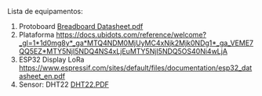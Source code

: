 Lista de equipamentos:

1. Protoboard [Breadboard Datasheet.pdf](https://github.com/vinussp/Projeto-de-Redes---Monitoramento-de-Temperatura/files/12811483/Breadboard.Datasheet.pdf)
2. Plataforma https://docs.ubidots.com/reference/welcome?_gl=1*1d0mg8y*_ga*MTQ4NDM0MjUyMC4xNjk2Mjk0NDg1*_ga_VEME7QQ5EZ*MTY5NjI5NDQ4NS4xLjEuMTY5NjI5NDQ5OS40Ni4wLjA
3. ESP32 Display LoRa https://www.espressif.com/sites/default/files/documentation/esp32_datasheet_en.pdf
4. Sensor: DHT22 [DHT22.PDF](https://github.com/vinussp/Projeto-de-Redes---Monitoramento-de-Temperatura/files/12811468/DHT22.PDF)
